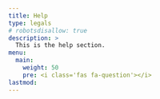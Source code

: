 ```yaml
---
title: Help
type: legals
# robotsdisallow: true
description: >
  This is the help section.
menu:
  main:
    weight: 50
    pre: <i class='fas fa-question'></i>
lastmod: 
---
```

